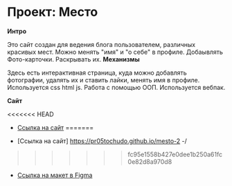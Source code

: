 # Проект: Место

**Интро**

Это сайт создан для ведения блога пользователем, различных красивых мест. Можно менять "имя" и "о себе" в профиле. Добаывлять Фото-карточки. Раскрывать их.
**Механизмы**

Здесь есть интерактивная страница, куда можно добавлять фотографии, удалять их и ставить лайки, менять имя в профиле. Используется css html js. Работа с помощью ООП. Используется вебпак.

**Сайт**

<<<<<<< HEAD
- [Ссылка на сайт](https://max-teplyakov.github.io/mesto/)
=======
* [Ссылка на сайт] https://pr05tochudo.github.io/mesto-2 -/
>>>>>>> fc95e1558b427e0dee1b250a61fc0e82d8a970d8


- [Ссылка на макет в Figma](https://www.figma.com/file/bjyvbKKJN2naO0ucURl2Z0/JavaScript.-Sprint-5?node-id=50160%3A347&t=wdbV8pzRzeHiT39M-0)
